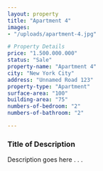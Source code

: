 ```yaml
---
layout: property
title: "Apartment 4"
images:
- "/uploads/apartment-4.jpg"

# Property Details
price: "1.500.000.000"
status: "Sale"
property-name: "Apartment 4"
city: "New York City"
address: "Unnamed Road 123"
property-type: "Apartment"
surface-area: "100"
building-area: "75"
numbers-of-bedroom: "2"
numbers-of-bathroom: "2"

---
```


### Title of Description

Description goes here . . .